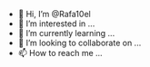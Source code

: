 - 👋 Hi, I’m @Rafa10el
- 👀 I’m interested in ...
- 🌱 I’m currently learning ...
- 💞️ I’m looking to collaborate on ...
- 📫 How to reach me ...

<!---
Rafa10el/Rafa10el is a ✨ special ✨ repository because its `README.md` (this file) appears on your GitHub profile.
You can click the Preview link to take a look at your changes.
--->
